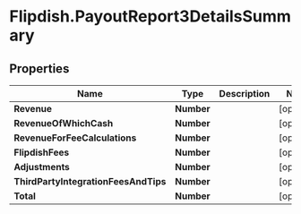 # Flipdish.PayoutReport3DetailsSummary

## Properties

Name | Type | Description | Notes
------------ | ------------- | ------------- | -------------
**Revenue** | **Number** |  | [optional] 
**RevenueOfWhichCash** | **Number** |  | [optional] 
**RevenueForFeeCalculations** | **Number** |  | [optional] 
**FlipdishFees** | **Number** |  | [optional] 
**Adjustments** | **Number** |  | [optional] 
**ThirdPartyIntegrationFeesAndTips** | **Number** |  | [optional] 
**Total** | **Number** |  | [optional] 


